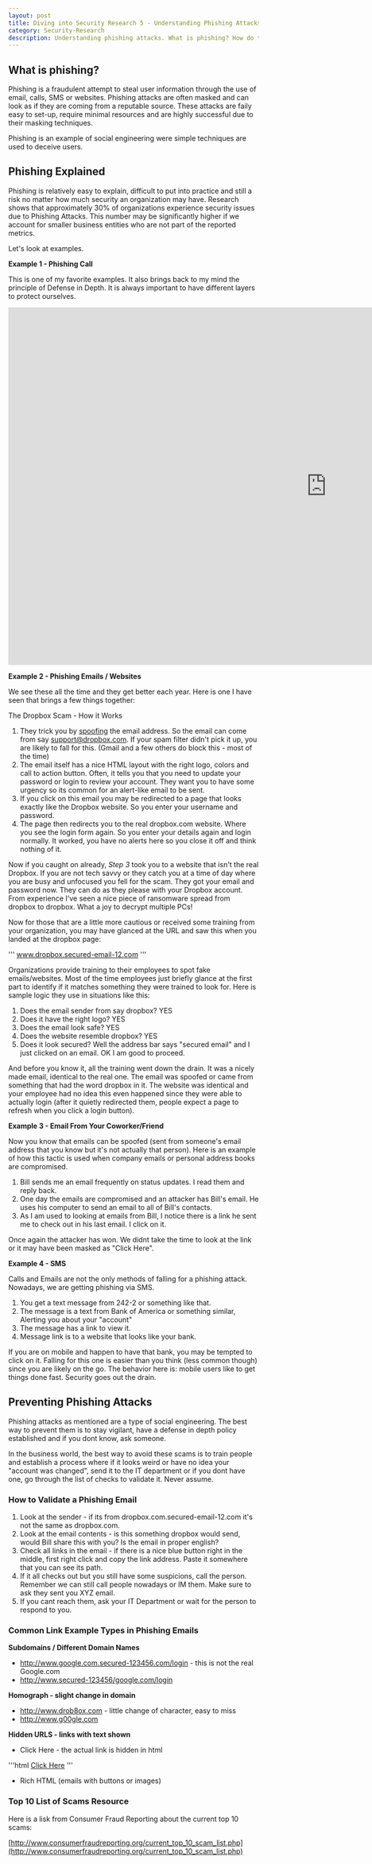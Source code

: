 ```yaml
---
layout: post
title: Diving into Security Research 5 - Understanding Phishing Attacks
category: Security-Research
description: Understanding phishing attacks. What is phishing? How do these attacks occur? Preventing phishing attacks.
---
```


## What is phishing?
Phishing is a fraudulent attempt to steal user information through the use of email, calls, SMS or websites. Phishing attacks are often masked and can look as if they are coming from a reputable source. These attacks are faily easy to set-up, require minimal resources and are highly successful due to their masking techniques.

Phishing is an example of social engineering were simple techniques are used to deceive users.

## Phishing Explained
Phishing is relatively easy to explain, difficult to put into practice and still a risk no matter how much security an organization may have. Research shows that approximately 30% of organizations experience security issues due to Phishing Attacks. This number may be significantly higher if we account for smaller business entities who are not part of the reported metrics. 

Let's look at examples.

<strong>Example 1 - Phishing Call</strong>

This is one of my favorite examples. It also brings back to my mind the principle of Defense in Depth. It is always important to have different layers to protect ourselves. 

<iframe width="1280" height="720" src="https://www.youtube.com/embed/HrCy050uaEU" frameborder="0" allowfullscreen></iframe>

<strong>Example 2 - Phishing Emails / Websites</strong>

We see these all the time and they get better each year. Here is one I have seen that brings a few things together:

The Dropbox Scam - How it Works
1. They trick you by [spoofing](https://en.wikipedia.org/wiki/Email_spoofing) the email address. So the email can come from say support@dropbox.com. If your spam filter didn't pick it up, you are likely to fall for this. (Gmail and a few others do block this - most of the time)
2. The email itself has a nice HTML layout with the right logo, colors and call to action button. Often, it tells you that you need to update your password or login to review your account. They want you to have some urgency so its common for an alert-like email to be sent.
3. If you click on this email you may be redirected to a page that looks exactly like the Dropbox website. So you enter your username and password.
4. The page then redirects you to the real dropbox.com website. Where you see the login form again. So you enter your details again and login normally. It worked, you have no alerts here so you close it off and think nothing of it.

Now if you caught on already, *Step 3* took you to a website that isn't the real Dropbox. If you are not tech savvy or they catch you at a time of day where you are busy and unfocused you fell for the scam. They got your email and password now. They can do as they please with your Dropbox account. From experience I've seen a nice piece of ransomware spread from dropbox to dropbox. What a joy to decrypt multiple PCs!

Now for those that are a little more cautious or received some training from your organization, you may have glanced at the URL and saw this when you landed at the dropbox page:

'''
www.dropbox.secured-email-12.com
'''

Organizations provide training to their employees to spot fake emails/websites. Most of the time employees just briefly glance at the first part to identify if it matches something they were trained to look for. Here is sample logic they use in situations like this:

1. Does the email sender from say dropbox? YES
2. Does it have the right logo?  YES
3. Does the email look safe? YES 
4. Does the website resemble dropbox? YES
5. Does it look secured? Well the address bar says "secured email" and I just clicked on an email. OK I am good to proceed.

And before you know it, all the training went down the drain. It was a nicely made email, identical to the real one. The email was spoofed or came from something that had the word dropbox in it. The website was identical and your employee had no idea this even happened since they were able to actually login (after it quietly redirected them, people expect a page to refresh when you click a login button).

<strong>Example 3 - Email From Your Coworker/Friend</strong>

Now you know that emails can be spoofed (sent from someone's email address that you know but it's not actually that person). Here is an example of how this tactic is used when company emails or personal address books are compromised.

1. Bill sends me an email frequently on status updates. I read them and reply back.
2. One day the emails are compromised and an attacker has Bill's email. He uses his computer to send an email to all of Bill's contacts.
3. As I am used to looking at emails from Bill, I notice there is a link he sent me to check out in his last email. I click on it.

Once again the attacker has won. We didnt take the time to look at the link or it may have been masked as "Click Here".

<strong>Example 4 - SMS</strong>

Calls and Emails are not the only methods of falling for a phishing attack. Nowadays, we are getting phishing via SMS. 

1. You get a text message from 242-2 or something like that.
2. The message is a text from Bank of America or something similar, Alerting you about your "account"
3. The message has a link to view it.
4. Message link is to a website that looks like your bank. 

If you are on mobile and happen to have that bank, you may be tempted to click on it. Falling for this one is easier than you think (less common though) since you are likely on the go. The behavior here is: mobile users like to get things done fast. Security goes out the drain. 


## Preventing Phishing Attacks

Phishing attacks as mentioned are a type of social engineering. The best way to prevent them is to stay vigilant, have a defense in depth policy established and if you dont know, ask someone.

In the business world, the best way to avoid these scams is to train people and establish a process where if it looks weird or have no idea your "account was changed", send it to the IT department or if you dont have one, go through the list of checks to validate it. Never assume.

### How to Validate a Phishing Email

1. Look at the sender - if its from dropbox.com.secured-email-12.com it's not the same as dropbox.com.
2. Look at the email contents - is this something dropbox would send, would Bill share this with you? Is the email in proper english? 
3. Check all links in the email - if there is a nice blue button right in the middle, first right click and copy the link address. Paste it somewhere that you can see its path. 
4. If it all checks out but you still have some suspicions, call the person. Remember we can still call people nowadays or IM them. Make sure to ask they sent you XYZ email.
5. If you cant reach them, ask your IT Department or wait for the person to respond to you.

### Common Link Example Types in Phishing Emails

<strong>Subdomains / Different Domain Names</strong>

- http://www.google.com.secured-123456.com/login - this is not the real Google.com
- http://www.secured-123456/google.com/login

<strong>Homograph - slight change in domain</strong>
- http://www.drob8ox.com - little change of character, easy to miss
- http://www.g00gle.com

<strong>Hidden URLS - links with text shown</strong>
- Click Here - the actual link is hidden in html

'''html
<a href="http://www.google.com.badDomain.com">Click Here</a>
'''

- Rich HTML (emails with buttons or images)

### Top 10 List of Scams Resource

Here is a lisk from Consumer Fraud Reporting about the current top 10 scams:

[http://www.consumerfraudreporting.org/current_top_10_scam_list.php](http://www.consumerfraudreporting.org/current_top_10_scam_list.php)





